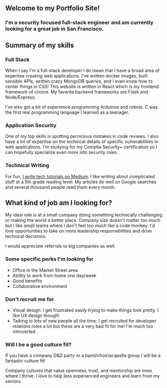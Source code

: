 ## Welcome to my Portfolio Site!
### I'm a security focused full-stack engineer and am currently looking for a great job in San Francisco.

## Summary of my skills

### Full Stack
When I say I'm a full-stack developer I do mean that I have a broad area of expertise creating web applications. I've written docker images, built sensible APIs, written crazy MongoDB queries, and I even know how to center things in CSS! This website is written in React which is my frontend framework of choice. My favorite backend frameworks are Flask and Node/Express.

I've also got a bit of experience programming Arduinos and robots. C was the first real programming language I learned as a teenager.

### Application Security
One of my top skills is spotting pernicious mistakes in code reviews. I also have a lot of expertise on the technical details of specific vulnerabilities in web applications. I'm studying for my Comptia Security+ certification so I can hopefully specialize even more into security roles.

### Technical Writing
For fun, [I write tech tutorials on Medium](https://medium.com/@jasmine.yhumbert). I like writing about complicated stuff at a 5th grade reading level. My articles do well on Google searches and several thousand people read them every month.

## What kind of job am I looking for?
My ideal role is at a small company doing something technically challenging or making the world a better place. Company size doesn't matter too much but I like small teams where I don't feel too much like a code monkey. I'd love opportunities to take on more leadership responsibilities and drive technical decisions.

I would appreciate referrals to big companies as well.

### Some specific perks I'm looking for
- Office in the Market Street area
- Ability to work from home one day/week
- Good benefits
- Collaborative environment

### Don't recruit me for
- Visual design: I get frustrated easily trying to make things look pretty. I like UX design though!
- Talking to lots of new people all the time: I get recruited for developer relations roles a lot but these are a very bad fit for me! I'm much too introverted.

### Will I be a good culture fit?
If you have a company D&D party or a band/choir/acapella group I will be a fantastic culture fit!

Company cultures that value openness, trust, and mentorship are ones where I thrive. I love to help less experienced engineers and learn from my seniors.